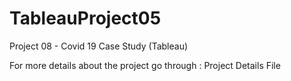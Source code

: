 # TableauProject05

Project 08 - Covid 19 Case Study (Tableau)


For more details about the project go through : Project Details File 
